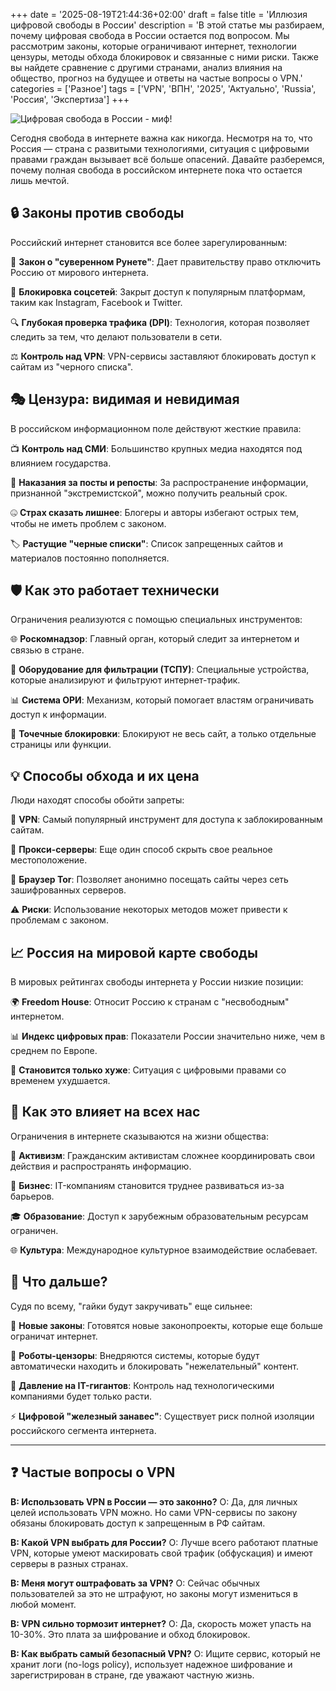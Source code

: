 +++
date = '2025-08-19T21:44:36+02:00'
draft = false
title = 'Иллюзия цифровой свободы в России'
description = 'В этой статье мы разбираем, почему цифровая свобода в России остается под вопросом. Мы рассмотрим законы, которые ограничивают интернет, технологии цензуры, методы обхода блокировок и связанные с ними риски. Также вы найдете сравнение с другими странами, анализ влияния на общество, прогноз на будущее и ответы на частые вопросы о VPN.'
categories = ['Разное']
tags = ['VPN', 'ВПН', '2025', 'Актуально', 'Russia', 'Россия', 'Экспертиза']
+++

![Цифровая свобода в России - миф!](https://imagestoring.fra1.cdn.digitaloceanspaces.com/E5B13082-1AF0-4D5E-B60E-09DCA3F40A21.png)

Сегодня свобода в интернете важна как никогда. Несмотря на то, что Россия — страна с развитыми технологиями, ситуация с цифровыми правами граждан вызывает всё больше опасений. Давайте разберемся, почему полная свобода в российском интернете пока что остается лишь мечтой.

## 🔒 Законы против свободы

Российский интернет становится все более зарегулированным:

🚫 **Закон о "суверенном Рунете"**: Дает правительству право отключить Россию от мирового интернета.

📱 **Блокировка соцсетей**: Закрыт доступ к популярным платформам, таким как Instagram, Facebook и Twitter.

🔍 **Глубокая проверка трафика (DPI)**: Технология, которая позволяет следить за тем, что делают пользователи в сети.

⚖️ **Контроль над VPN**: VPN-сервисы заставляют блокировать доступ к сайтам из "черного списка".

## 🎭 Цензура: видимая и невидимая

В российском информационном поле действуют жесткие правила:

📺 **Контроль над СМИ**: Большинство крупных медиа находятся под влиянием государства.

💬 **Наказания за посты и репосты**: За распространение информации, признанной "экстремистской", можно получить реальный срок.

🤐 **Страх сказать лишнее**: Блогеры и авторы избегают острых тем, чтобы не иметь проблем с законом.

🏷️ **Растущие "черные списки"**: Список запрещенных сайтов и материалов постоянно пополняется.

## 🛡️ Как это работает технически

Ограничения реализуются с помощью специальных инструментов:

🌐 **Роскомнадзор**: Главный орган, который следит за интернетом и связью в стране.

🔧 **Оборудование для фильтрации (ТСПУ)**: Специальные устройства, которые анализируют и фильтруют интернет-трафик.

📊 **Система ОРИ**: Механизм, который помогает властям ограничивать доступ к информации.

🎯 **Точечные блокировки**: Блокируют не весь сайт, а только отдельные страницы или функции.

## 💡 Способы обхода и их цена

Люди находят способы обойти запреты:

🔐 **VPN**: Самый популярный инструмент для доступа к заблокированным сайтам.

🌉 **Прокси-серверы**: Еще один способ скрыть свое реальное местоположение.

🔄 **Браузер Tor**: Позволяет анонимно посещать сайты через сеть зашифрованных серверов.

⚠️ **Риски**: Использование некоторых методов может привести к проблемам с законом.

## 📈 Россия на мировой карте свободы

В мировых рейтингах свободы интернета у России низкие позиции:

🌍 **Freedom House**: Относит Россию к странам с "несвободным" интернетом.

📊 **Индекс цифровых прав**: Показатели России значительно ниже, чем в среднем по Европе.

🔄 **Становится только хуже**: Ситуация с цифровыми правами со временем ухудшается.

## 🎯 Как это влияет на всех нас

Ограничения в интернете сказываются на жизни общества:

👥 **Активизм**: Гражданским активистам сложнее координировать свои действия и распространять информацию.

💼 **Бизнес**: IT-компаниям становится труднее развиваться из-за барьеров.

🎓 **Образование**: Доступ к зарубежным образовательным ресурсам ограничен.

🌐 **Культура**: Международное культурное взаимодействие ослабевает.

## 🔮 Что дальше?

Судя по всему, "гайки будут закручивать" еще сильнее:

📜 **Новые законы**: Готовятся новые законопроекты, которые еще больше ограничат интернет.

🤖 **Роботы-цензоры**: Внедряются системы, которые будут автоматически находить и блокировать "нежелательный" контент.

🏢 **Давление на IT-гигантов**: Контроль над технологическими компаниями будет только расти.

⚡ **Цифровой "железный занавес"**: Существует риск полной изоляции российского сегмента интернета.

---

## ❓ Частые вопросы о VPN

**В: Использовать VPN в России — это законно?**
О: Да, для личных целей использовать VPN можно. Но сами VPN-сервисы по закону обязаны блокировать доступ к запрещенным в РФ сайтам.

**В: Какой VPN выбрать для России?**
О: Лучше всего работают платные VPN, которые умеют маскировать свой трафик (обфускация) и имеют серверы в разных странах.

**В: Меня могут оштрафовать за VPN?**
О: Сейчас обычных пользователей за это не штрафуют, но законы могут измениться в любой момент.

**В: VPN сильно тормозит интернет?**
О: Да, скорость может упасть на 10-30%. Это плата за шифрование и обход блокировок.

**В: Как выбрать самый безопасный VPN?**
О: Ищите сервис, который не хранит логи (no-logs policy), использует надежное шифрование и зарегистрирован в стране, где уважают частную жизнь.